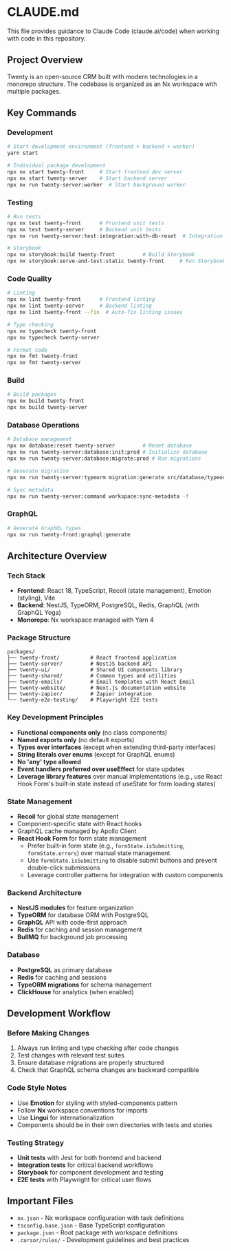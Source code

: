 # CLAUDE.md

This file provides guidance to Claude Code (claude.ai/code) when working with code in this repository.

## Project Overview

Twenty is an open-source CRM built with modern technologies in a monorepo structure. The codebase is organized as an Nx workspace with multiple packages.

## Key Commands

### Development
```bash
# Start development environment (frontend + backend + worker)
yarn start

# Individual package development
npx nx start twenty-front     # Start frontend dev server
npx nx start twenty-server    # Start backend server
npx nx run twenty-server:worker  # Start background worker
```

### Testing
```bash
# Run tests
npx nx test twenty-front      # Frontend unit tests
npx nx test twenty-server     # Backend unit tests
npx nx run twenty-server:test:integration:with-db-reset  # Integration tests with DB reset

# Storybook
npx nx storybook:build twenty-front         # Build Storybook
npx nx storybook:serve-and-test:static twenty-front     # Run Storybook tests
```

### Code Quality
```bash
# Linting
npx nx lint twenty-front      # Frontend linting
npx nx lint twenty-server     # Backend linting
npx nx lint twenty-front --fix  # Auto-fix linting issues

# Type checking
npx nx typecheck twenty-front
npx nx typecheck twenty-server

# Format code
npx nx fmt twenty-front
npx nx fmt twenty-server
```

### Build
```bash
# Build packages
npx nx build twenty-front
npx nx build twenty-server
```

### Database Operations
```bash
# Database management
npx nx database:reset twenty-server         # Reset database
npx nx run twenty-server:database:init:prod # Initialize database
npx nx run twenty-server:database:migrate:prod # Run migrations

# Generate migration
npx nx run twenty-server:typeorm migration:generate src/database/typeorm/core/migrations/[name] -d src/database/typeorm/core/core.datasource.ts

# Sync metadata
npx nx run twenty-server:command workspace:sync-metadata -f
```

### GraphQL
```bash
# Generate GraphQL types
npx nx run twenty-front:graphql:generate
```

## Architecture Overview

### Tech Stack
- **Frontend**: React 18, TypeScript, Recoil (state management), Emotion (styling), Vite
- **Backend**: NestJS, TypeORM, PostgreSQL, Redis, GraphQL (with GraphQL Yoga)
- **Monorepo**: Nx workspace managed with Yarn 4

### Package Structure
```
packages/
├── twenty-front/          # React frontend application
├── twenty-server/         # NestJS backend API
├── twenty-ui/             # Shared UI components library
├── twenty-shared/         # Common types and utilities
├── twenty-emails/         # Email templates with React Email
├── twenty-website/        # Next.js documentation website
├── twenty-zapier/         # Zapier integration
└── twenty-e2e-testing/    # Playwright E2E tests
```

### Key Development Principles
- **Functional components only** (no class components)
- **Named exports only** (no default exports)
- **Types over interfaces** (except when extending third-party interfaces)
- **String literals over enums** (except for GraphQL enums)
- **No 'any' type allowed**
- **Event handlers preferred over useEffect** for state updates
- **Leverage library features** over manual implementations (e.g., use React Hook Form's built-in state instead of useState for form loading states)

### State Management
- **Recoil** for global state management
- Component-specific state with React hooks
- GraphQL cache managed by Apollo Client
- **React Hook Form** for form state management
  - Prefer built-in form state (e.g., `formState.isSubmitting`, `formState.errors`) over manual state management
  - Use `formState.isSubmitting` to disable submit buttons and prevent double-click submissions
  - Leverage controller patterns for integration with custom components

### Backend Architecture
- **NestJS modules** for feature organization
- **TypeORM** for database ORM with PostgreSQL
- **GraphQL** API with code-first approach
- **Redis** for caching and session management
- **BullMQ** for background job processing

### Database
- **PostgreSQL** as primary database
- **Redis** for caching and sessions
- **TypeORM migrations** for schema management
- **ClickHouse** for analytics (when enabled)

## Development Workflow

### Before Making Changes
1. Always run linting and type checking after code changes
2. Test changes with relevant test suites
3. Ensure database migrations are properly structured
4. Check that GraphQL schema changes are backward compatible

### Code Style Notes
- Use **Emotion** for styling with styled-components pattern
- Follow **Nx** workspace conventions for imports
- Use **Lingui** for internationalization
- Components should be in their own directories with tests and stories

### Testing Strategy
- **Unit tests** with Jest for both frontend and backend
- **Integration tests** for critical backend workflows
- **Storybook** for component development and testing
- **E2E tests** with Playwright for critical user flows

## Important Files
- `nx.json` - Nx workspace configuration with task definitions
- `tsconfig.base.json` - Base TypeScript configuration
- `package.json` - Root package with workspace definitions
- `.cursor/rules/` - Development guidelines and best practices